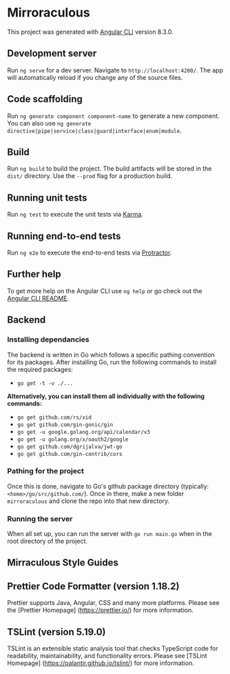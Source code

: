 # Mirroraculous

This project was generated with [Angular CLI](https://github.com/angular/angular-cli) version 8.3.0.

## Development server

Run `ng serve` for a dev server. Navigate to `http://localhost:4200/`. The app will automatically reload if you change any of the source files.

## Code scaffolding

Run `ng generate component component-name` to generate a new component. You can also use `ng generate directive|pipe|service|class|guard|interface|enum|module`.

## Build

Run `ng build` to build the project. The build artifacts will be stored in the `dist/` directory. Use the `--prod` flag for a production build.

## Running unit tests

Run `ng test` to execute the unit tests via [Karma](https://karma-runner.github.io).

## Running end-to-end tests

Run `ng e2e` to execute the end-to-end tests via [Protractor](http://www.protractortest.org/).

## Further help

To get more help on the Angular CLI use `ng help` or go check out the [Angular CLI README](https://github.com/angular/angular-cli/blob/master/README.md).

## Backend

### Installing dependancies

The backend is written in Go which follows a specific pathing convention for its packages. After installing Go, run the following commands to install the required packages: 
- `go get -t -v ./...`

**Alternatively, you can install them all individually with the following commands:**
- `go get github.com/rs/xid` 
- `go get github.com/gin-gonic/gin`
- `go get -u google.golang.org/api/calendar/v3`
- `go get -u golang.org/x/oauth2/google`
- `go get github.com/dgrijalva/jwt-go`
- `go get github.com/gin-contrib/cors`

### Pathing for the project

Once this is done, navigate to Go's github package directory (typically: `<home>/go/src/github.com/`). Once in there, make a new folder `mirroraculous` and clone the repo into that new directory. 

### Running the server

When all set up, you can run the server with `go run main.go` when in the root directory of the project. 


## Mirraculous Style Guides

## Prettier Code Formatter (version 1.18.2)

Prettier supports Java, Angular, CSS and many more platforms. Please see the [Prettier Homepage] (https://prettier.io/) for more information. 

## TSLint (version 5.19.0)

TSLint is an extensible static analysis tool that checks TypeScript code for readability, maintainability, and functionality errors. Please see [TSLint Homepage] (https://palantir.github.io/tslint/) for more information.



